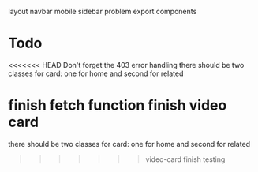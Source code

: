layout
navbar mobile sidebar problem
export components

# Todo

<<<<<<< HEAD
Don't forget the 403 error handling
there should be two classes for card: one for home and second for related

finish fetch function
finish video card
=======
there should be two classes for card: one for home and second for related
>>>>>>> video-card
finish testing
